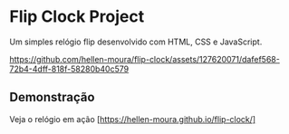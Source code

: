 # Flip Clock Project

Um simples relógio flip desenvolvido com HTML, CSS e JavaScript.

https://github.com/hellen-moura/flip-clock/assets/127620071/dafef568-72b4-4dff-818f-58280b40c579

## Demonstração

Veja o relógio em ação [https://hellen-moura.github.io/flip-clock/]

